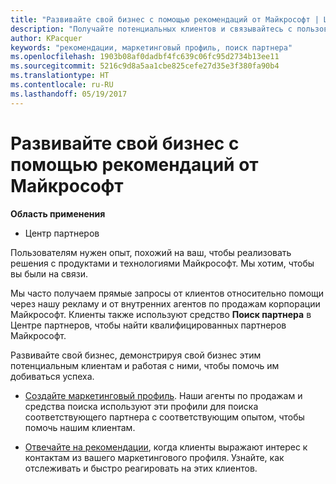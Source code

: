 ```yaml
---
title: "Развивайте свой бизнес с помощью рекомендаций от Майкрософт | Центр партнеров"
description: "Получайте потенциальных клиентов и связывайтесь с пользователями, которым нужна помощь в реализации продуктов и решений Майкрософт."
author: KPacquer
keywords: "рекомендации, маркетинговый профиль, поиск партнера"
ms.openlocfilehash: 1903b08af0dadbf4fc639c06fc95d2734b13ee11
ms.sourcegitcommit: 5216c9d8a5aa1cbe825cefe27d35e3f380fa90b4
ms.translationtype: HT
ms.contentlocale: ru-RU
ms.lasthandoff: 05/19/2017
---
```

# <a name="grow-your-business-with-referrals-from-microsoft"></a>Развивайте свой бизнес с помощью рекомендаций от Майкрософт

**Область применения**

-  Центр партнеров

Пользователям нужен опыт, похожий на ваш, чтобы реализовать решения с продуктами и технологиями Майкрософт. Мы хотим, чтобы вы были на связи.

Мы часто получаем прямые запросы от клиентов относительно помощи через нашу рекламу и от внутренних агентов по продажам корпорации Майкрософт. Клиенты также используют средство **Поиск партнера** в Центре партнеров, чтобы найти квалифицированных партнеров Майкрософт. 

Развивайте свой бизнес, демонстрируя свой бизнес этим потенциальным клиентам и работая с ними, чтобы помочь им добиваться успеха.

*  [Создайте маркетинговый профиль](create-a-marketing-profile.md). Наши агенты по продажам и средства поиска используют эти профили для поиска соответствующего партнера с соответствующим опытом, чтобы помочь нашим клиентам.

*  [Отвечайте на рекомендации](responding-to-referrals.md), когда клиенты выражают интерес к контактам из вашего маркетингового профиля. Узнайте, как отслеживать и быстро реагировать на этих клиентов.
